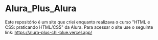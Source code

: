 # Alura_Plus_Alura
Este repositório é um site que criei enquanto realizava o curso "HTML e CSS: praticando HTML/CSS" da Alura.
Para acessar o site use o seguinte link:
https://alura-plus-chi-blue.vercel.app/
